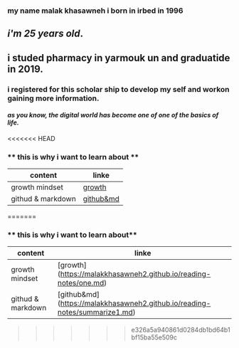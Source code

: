 ### my name malak khasawneh i born in irbed in 1996
## **_i'm 25 years old_**.
## **i studed pharmacy in yarmouk un and graduatide in 2019.**
### i registered for this scholar ship to develop my self and workon gaining more information.
#### *as you know, the digital world has become one of one of the basics of life.* 
<<<<<<< HEAD
### ** this is why i want to learn about **

content |  linke
------------ | -------------
growth mindset |[growth](https://malakkhasawneh2.github.io/reading-notes/one)
githud & markdown |[github&md](https://malakkhasawneh2.github.io/reading-notes/summarize1)
=======
### ** this is why i want to learn about**

content |  linke
------------ | -------------
growth mindset |[growth] (https://malakkhasawneh2.github.io/reading-notes/one.md)
githud & markdown |[github&md] (https://malakkhasawneh2.github.io/reading-notes/summarize1.md)
>>>>>>> e326a5a940861d0284db1bd64b1bf15ba55e509c
